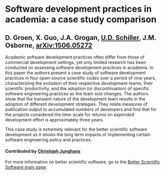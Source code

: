 # Software development practices in academia: a case study comparison

## D. Groen, X. Guo, J.A. Grogan, [U.D. Schiller](https://github.com/uschille), J.M. Osborne, [arXiv:1506.05272](https://arxiv.org/abs/1506.05272)

Academic software development practices often differ from those of commercial development settings, yet only limited research has been conducted on assessing software development practices in academia. In this paper the authors present a case study of software development practices in four open-source scientific codes over a period of nine years, characterizing the evolution of their respective development teams, their scientific productivity, and the adoption (or discontinuation) of specific software engineering practices as the team size changes. The authors show that the transient nature of the development team results in the adoption of different development strategies. They relate measures of publication output to accumulated numbers of developers and find that for the projects considered the time-scale for returns on expended development effort is approximately three years.

This case study is extremely relevant for the better scientific software development as it shows the long term impacts of implementing certain software engineering policy and practices.

#### Contributed by [Christoph Junghans](https://github.com/junghans)

For more information on better scientific software, go to the [Better Scientific Software main page](http://betterscientificsoftware.info).

<!---
Publish: yes
Categories: reliability
Topics: testing, reliability, reproducibility, software development
Tags: paper
Level: 2
Prerequisites: defaults
Aggregate: none
--->
